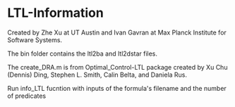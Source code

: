 # LTL-Information
Created by Zhe Xu at UT Austin and Ivan Gavran at Max Planck Institute for Software Systems.

The bin folder contains the ltl2ba and ltl2dstar files.

The create_DRA.m is from Optimal_Control-LTL package created by Xu Chu (Dennis) Ding, Stephen L. Smith, Calin Belta, and Daniela Rus.

Run info_LTL fucntion with inputs of the formula's filename and the number of predicates
